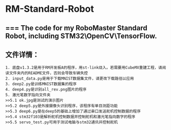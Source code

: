 # RM-Standard-Robot
===
The code for my RoboMaster Standard Robot, including STM32\OpenCV\TensorFlow.
---
文件详情：
---
    1. 底盘v1.3.2是用于RM开发板A的程序，用st-link烧入。若需要用CubeMX重建工程，请阅读文件夹内的README文件，否则会导致车辆失控
    2. input_data.py是用于下载MNIST数据集文件，请更改下载路径以应用
    3. deep2.py是训练MNIST数据集的程序
    4. deep4.py是识别all_rev.png图片的程序
    5. 激光笔数字指向文件夹  
    >>5.1 ok.jpg是测试的演示图片  
    >>5.2 deep5.py是外接摄像头识别程序，该程序有单目测距功能  
    >>5.3 deep6.py是在deep5的基础上增加了通过串口发送舵机控制数据的程序  
    >>5.4 stm32f103是解析舵机控制数据并控制舵机和激光笔指向数字的程序  
    >>5.5 servo_test.py可用于测试电脑与stm32通讯并控制舵机  
